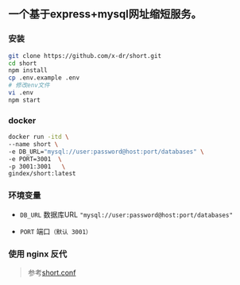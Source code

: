 ## 一个基于express+mysql网址缩短服务。

### 安装

```bash
git clone https://github.com/x-dr/short.git
cd short
npm install
cp .env.example .env
# 修改env文件
vi .env
npm start
```


### docker
```bash
docker run -itd \
--name short \
-e DB_URL="mysql://user:password@host:port/databases" \
-e PORT=3001  \
-p 3001:3001   \
gindex/short:latest

```
### 环境变量

+ `DB_URL` 数据库URL `"mysql://user:password@host:port/databases"`

+ `PORT` 端口`（默认 3001）`



### 使用 nginx 反代

>  参考[short.conf](https://github.com/x-dr/short/blob/main/short.conf)